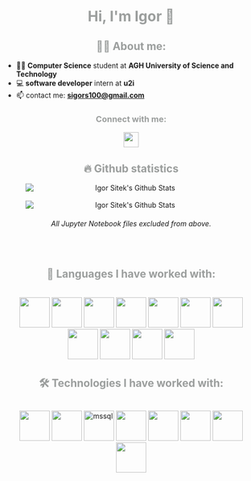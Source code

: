 <h1 align="center" style="color: #9b9e9d">Hi, I'm Igor 👋</h1>

<h2 align="center" style="color: #9b9e9d">👨‍💻 About me:</h2>

- 👨‍🎓 **Computer Science** student at **AGH University of Science and Technology**
- 💻 **software developer** intern at **u2i**
- 📫 contact me: **sigors100@gmail.com**


<h3 align="center" style="color: #9b9e9d">Connect with me:</h3>
<div align="center">
    <a href="https://linkedin.com/in/igsit/"><img align="center" src="https://raw.githubusercontent.com/rahuldkjain/github-profile-readme-generator/master/src/images/icons/Social/linked-in-alt.svg" alt="" height="30"></a>
</div>

<h2 align="center" style="color: #9b9e9d">🔥 Github statistics</h2>
<div style="margin: 0 auto; width: fit-content" align="center">
  <img style="min-width: 420px;" alt="Igor Sitek's Github Stats" src="https://github-readme-stats.vercel.app/api?username=IgSit&count_private=true&show_icons=true&theme=dark&hide_border=true&text_color=e7e7e8&title_color=bbb&bg_color=0d1117&color=bbb"/>
</div>
<br>
<div style="margin: 0 auto; width: fit-content" align="center">
  <img style="min-width: 420px;" alt="Igor Sitek's Github Stats" src="https://github-readme-stats.vercel.app/api/top-langs/?username=IgSit&layout=compact&hide=Jupyter%20Notebook&langs_count=8&bg_color=0d1117&color=bbb&line=54bd9a&point=fff&hide_border=true&text_color=e7e7e8&title_color=bbb&card_width=325"/>
  <h6><i>All Jupyter Notebook files excluded from above.</i></h6>
</div>
<br>
<h2 align="center" style="color: #9b9e9d">📖 Languages I have worked with:</h2>
<br>
<div align="center">
    <img style="width: 60px" src="https://cdn.jsdelivr.net/gh/devicons/devicon/icons/python/python-original.svg"  alt=""/>
    <img style="width: 60px" src="https://cdn.jsdelivr.net/gh/devicons/devicon/icons/java/java-original.svg"  alt=""/>
    <img style="width: 60px" src="https://cdn.jsdelivr.net/gh/devicons/devicon/icons/c/c-original.svg"  alt=""/>
    <img style="width: 60px" src="https://cdn.jsdelivr.net/gh/devicons/devicon/icons/cplusplus/cplusplus-original.svg"  alt=""/>
    <img style="width: 60px" src="https://cdn.jsdelivr.net/gh/devicons/devicon/icons/csharp/csharp-original.svg"  alt=""/>
    <img style="width: 60px" src="https://cdn.jsdelivr.net/gh/devicons/devicon/icons/html5/html5-original-wordmark.svg"  alt=""/>
    <img style="width: 60px" src="https://cdn.jsdelivr.net/gh/devicons/devicon/icons/css3/css3-original-wordmark.svg"  alt=""/>
    <img style="width: 60px" src="https://cdn.jsdelivr.net/gh/devicons/devicon/icons/javascript/javascript-original.svg"  alt=""/>
    <img style="width: 60px" src="https://cdn.jsdelivr.net/gh/devicons/devicon/icons/typescript/typescript-original.svg"  alt=""/>
    <img style="width: 60px" src="https://cdn.jsdelivr.net/gh/devicons/devicon/icons/r/r-original.svg"  alt=""/>
    <img style="width: 60px" src="https://cdn.jsdelivr.net/gh/devicons/devicon/icons/julia/julia-original-wordmark.svg"  alt=""/>
</div>

<h2 align="center" style="color: #9b9e9d">🛠️ Technologies I have worked with:</h2>
<br>
<div align="center">
    <img style="width: 60px" src="https://cdn.jsdelivr.net/gh/devicons/devicon/icons/angularjs/angularjs-original.svg"  alt=""/>
    <img style="width: 60px" src="https://cdn.jsdelivr.net/gh/devicons/devicon/icons/firebase/firebase-plain.svg"  alt=""/>
    <img style="width: 60px" src="https://www.svgrepo.com/show/303229/microsoft-sql-server-logo.svg" alt="mssql"/>    
    <img style="width: 60px" src="https://cdn.jsdelivr.net/gh/devicons/devicon/icons/oracle/oracle-original.svg"  alt=""/>
    <img style="width: 60px" src="https://cdn.jsdelivr.net/gh/devicons/devicon/icons/mongodb/mongodb-original-wordmark.svg"  alt=""/>
    <img style="width: 60px" src="https://cdn.jsdelivr.net/gh/devicons/devicon/icons/jupyter/jupyter-original-wordmark.svg"  alt=""/>
    <img style="width: 60px" src="https://cdn.jsdelivr.net/gh/devicons/devicon/icons/git/git-original.svg"  alt=""/>
    <img style="width: 60px" src="https://cdn.jsdelivr.net/gh/devicons/devicon/icons/linux/linux-original.svg"  alt=""/>
</div>
<br><br>
                
